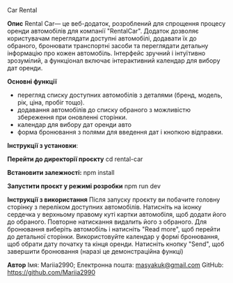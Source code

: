 Car Rental

**Опис**
Rental Car— це веб-додаток, розроблений для спрощення процесу оренди автомобілів для компанії "RentalCar". Додаток дозволяє користувачам переглядати доступні автомобілі, додавати їх до обраного, бронювати транспортні засоби та переглядати детальну інформацію про кожен автомобіль. Інтерфейс зручний і інтуїтивно зрозумілий, а функціонал включає інтерактивний календар для вибору дат оренди.

**Основні функції**
- перегляд списку доступних автомобілів з деталями (бренд, модель, рік, ціна, пробіг тощо).
- додавання автомобілів до списку обраного з можливістю збереження при оновленні сторінки.
- календар для вибору дат оренди авто
- форма бронювання з полями для введення дат і кнопкою відправки.

**Інструкції з установки**:

**Перейти до директорії проєкту**
cd rental-car

**Встановити залежності:**
npm install

**Запустити проєкт у режимі розробки**
npm run dev

**Інструкції з використання**
Після запуску проєкту ви побачите головну сторінку з переліком доступних автомобілів. Натисніть на іконку сердечка у верхньому правому куті картки автомобіля, щоб додати його до обраного. Повторне натискання видалить його з обраного. Для бронювання виберіть автомобіль і натисніть "Read more", щоб перейти до детальної сторінки. Використовуйте календар у формі бронювання, щоб обрати дату початку та кінця оренди. Натисніть кнопку "Send", щоб завершити бронювання (наразі це демонстраційна функці)

**Автор**
Імя: Mariia2990;
Електронна пошта: masyakuk@gmail.com
GitHub: https://github.com/Mariia2990
